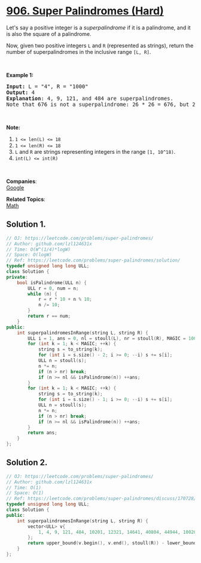 # [906. Super Palindromes (Hard)](https://leetcode.com/problems/super-palindromes/)

<p>Let's say a positive integer is a&nbsp;<em>superpalindrome</em>&nbsp;if it is a palindrome, and it is also the square of a palindrome.</p>

<p>Now, given two positive&nbsp;integers <code>L</code> and <code>R</code> (represented as strings), return the number of superpalindromes in the inclusive range <code>[L, R]</code>.</p>

<p>&nbsp;</p>

<p><strong>Example 1:</strong></p>

<pre><strong>Input: </strong>L = <span id="example-input-1-1">"4"</span>, R = <span id="example-input-1-2">"1000"</span>
<strong>Output: </strong>4
<span><strong>Explanation</strong>: </span>4, 9, 121, and 484 are superpalindromes.
Note that 676 is not a superpalindrome: 26 * 26 = 676, but 26 is not a palindrome.</pre>

<p>&nbsp;</p>

<p><strong>Note:</strong></p>

<ol>
	<li><code>1 &lt;= len(L) &lt;= 18</code></li>
	<li><code>1 &lt;= len(R) &lt;= 18</code></li>
	<li><code>L</code> and <code>R</code> are strings representing integers in the range <code>[1, 10^18)</code>.</li>
	<li><code>int(L) &lt;= int(R)</code></li>
</ol>

<div>
<p>&nbsp;</p>
</div>


**Companies**:  
[Google](https://leetcode.com/company/google)

**Related Topics**:  
[Math](https://leetcode.com/tag/math/)

## Solution 1.

```cpp
// OJ: https://leetcode.com/problems/super-palindromes/
// Author: github.com/lzl124631x
// Time: O(W^(1/4)*logW)
// Space: O(logW)
// Ref: https://leetcode.com/problems/super-palindromes/solution/
typedef unsigned long long ULL;
class Solution {
private:
    bool isPalindrome(ULL n) {
        ULL r = 0, num = n;
        while (n) {
            r = r * 10 + n % 10;
            n /= 10;
        }
        return r == num;
    }
public:
    int superpalindromesInRange(string L, string R) {
        ULL i = 1, ans = 0, nl = stoull(L), nr = stoull(R), MAGIC = 100000;
        for (int k = 1; k < MAGIC; ++k) {
            string s = to_string(k);
            for (int i = s.size() - 2; i >= 0; --i) s += s[i];
            ULL n = stoull(s);
            n *= n;
            if (n > nr) break;
            if (n >= nl && isPalindrome(n)) ++ans;
        }
        for (int k = 1; k < MAGIC; ++k) {
            string s = to_string(k);
            for (int i = s.size() - 1; i >= 0; --i) s += s[i];
            ULL n = stoull(s);
            n *= n;
            if (n > nr) break;
            if (n >= nl && isPalindrome(n)) ++ans;
        }
        return ans;
    }
};
```

## Solution 2.

```cpp
// OJ: https://leetcode.com/problems/super-palindromes/
// Author: github.com/lzl124631x
// Time: O(1)
// Space: O(1)
// Ref: https://leetcode.com/problems/super-palindromes/discuss/170728/no-more-this-type-questions-for-contest!
typedef unsigned long long ULL;
class Solution {
public:
    int superpalindromesInRange(string L, string R) {
        vector<ULL> v{
            1, 4, 9, 121, 484, 10201, 12321, 14641, 40804, 44944, 1002001, 1234321, 4008004, 100020001, 102030201, 104060401, 121242121, 123454321, 125686521, 400080004 ,404090404, 10000200001l, 10221412201l, 12102420121l, 12345654321l, 40000800004l , 1000002000001l, 1002003002001l, 1004006004001l, 1020304030201l, 1022325232201l, 1024348434201l, 1210024200121l, 1212225222121l, 1214428244121l, 1232346432321l, 1234567654321l, 4000008000004l, 4004009004004l, 100000020000001l, 100220141022001l, 102012040210201l, 102234363432201l, 121000242000121l, 121242363242121l, 123212464212321l, 123456787654321l, 400000080000004l, 10000000200000001l, 10002000300020001l, 10004000600040001l, 10020210401202001l, 10022212521222001l, 10024214841242001l, 10201020402010201l, 10203040504030201l, 10205060806050201l, 10221432623412201l, 10223454745432201l, 12100002420000121l, 12102202520220121l, 12104402820440121l, 12122232623222121l, 12124434743442121l, 12321024642012321l, 12323244744232321l, 12343456865434321l, 12345678987654321l, 40000000800000004l, 40004000900040004l
        };
        return upper_bound(v.begin(), v.end(), stoull(R)) - lower_bound(v.begin(), v.end(), stoull(L));
    }
};
```